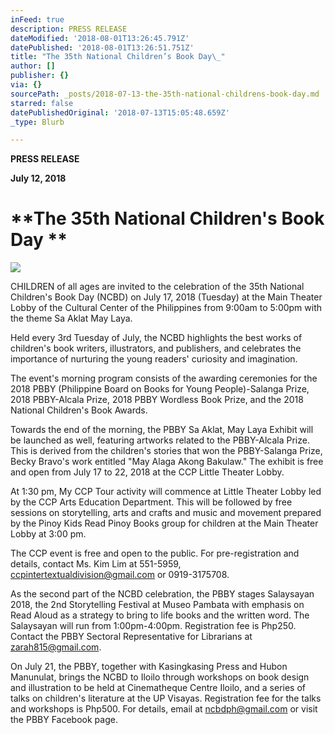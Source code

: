 ```yaml
---
inFeed: true
description: PRESS RELEASE
dateModified: '2018-08-01T13:26:45.791Z'
datePublished: '2018-08-01T13:26:51.751Z'
title: "The 35th National Children’s Book Day\_"
author: []
publisher: {}
via: {}
sourcePath: _posts/2018-07-13-the-35th-national-childrens-book-day.md
starred: false
datePublishedOriginal: '2018-07-13T15:05:48.659Z'
_type: Blurb

---
```

**PRESS RELEASE**

**July 12, 2018**

# **The 35th National Children's Book Day **
![](https://the-grid-user-content.s3-us-west-2.amazonaws.com/4c5d4c5d-9f64-4240-8734-c62625131831.jpg)

CHILDREN of all ages are invited to the celebration of the 35th National Children's Book Day (NCBD) on July 17, 2018 (Tuesday) at the Main Theater Lobby of the Cultural Center of the Philippines from 9:00am to 5:00pm with the theme Sa Aklat May Laya.  

Held every 3rd Tuesday of July, the NCBD highlights the best works of children's book writers, illustrators, and publishers, and celebrates the importance of nurturing the young readers' curiosity and imagination. 

The event's morning program consists of the awarding ceremonies for the 2018 PBBY (Philippine Board on Books for Young People)-Salanga Prize, 2018 PBBY-Alcala Prize, 2018 PBBY Wordless Book Prize, and the 2018 National Children's Book Awards. 

Towards the end of the morning, the PBBY Sa Aklat, May Laya Exhibit will be launched as well, featuring artworks related to the PBBY-Alcala Prize. This is derived from the children's stories that won the PBBY-Salanga Prize, Becky Bravo's work entitled "May Alaga Akong Bakulaw." The exhibit is free and open from July 17 to 22, 2018 at the CCP Little Theater Lobby.

At 1:30 pm, My CCP Tour activity will commence at Little Theater Lobby led by the CCP Arts Education Department. This will be followed by free sessions on storytelling, arts and crafts and music and movement prepared by the Pinoy Kids Read Pinoy Books group for children at the Main Theater Lobby at 3:00 pm.

The CCP event is free and open to the public. For pre-registration and details, contact Ms. Kim Lim at 551-5959, ccpintertextualdivision@gmail.com or 0919-3175708\. 

As the second part of the NCBD celebration, the PBBY stages Salaysayan 2018, the 2nd Storytelling Festival at Museo Pambata with emphasis on Read Aloud as a strategy to bring to life books and the written word.  The Salaysayan will run from 1:00pm-4:00pm. Registration fee is Php250\. Contact the PBBY Sectoral Representative for Librarians at zarah815@gmail.com.

On July 21, the PBBY, together with Kasingkasing Press and Hubon Manunulat, brings the NCBD to Iloilo through workshops on book design and illustration to be held at Cinematheque Centre Iloilo, and a series of talks on children's literature at the UP Visayas. Registration fee for the talks and workshops is Php500\. For details, email at ncbdph@gmail.com or visit the PBBY Facebook page.